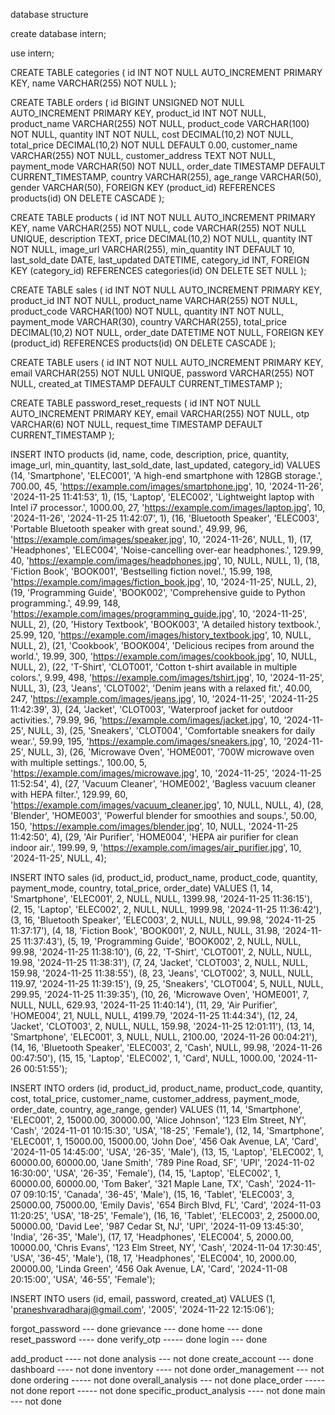 database structure 

create database intern;





use intern;






CREATE TABLE categories (
    id INT NOT NULL AUTO_INCREMENT PRIMARY KEY,
    name VARCHAR(255) NOT NULL
);






CREATE TABLE orders (
    id BIGINT UNSIGNED NOT NULL AUTO_INCREMENT PRIMARY KEY,
    product_id INT NOT NULL,
    product_name VARCHAR(255) NOT NULL,
    product_code VARCHAR(100) NOT NULL,
    quantity INT NOT NULL,
    cost DECIMAL(10,2) NOT NULL,
    total_price DECIMAL(10,2) NOT NULL DEFAULT 0.00,
    customer_name VARCHAR(255) NOT NULL,
    customer_address TEXT NOT NULL,
    payment_mode VARCHAR(50) NOT NULL,
    order_date TIMESTAMP DEFAULT CURRENT_TIMESTAMP,
    country VARCHAR(255),
    age_range VARCHAR(50),
    gender VARCHAR(50),
    FOREIGN KEY (product_id) REFERENCES products(id) ON DELETE CASCADE
);





CREATE TABLE products (
    id INT NOT NULL AUTO_INCREMENT PRIMARY KEY,
    name VARCHAR(255) NOT NULL,
    code VARCHAR(255) NOT NULL UNIQUE,
    description TEXT,
    price DECIMAL(10,2) NOT NULL,
    quantity INT NOT NULL,
    image_url VARCHAR(255),
    min_quantity INT DEFAULT 10,
    last_sold_date DATE,
    last_updated DATETIME,
    category_id INT,
    FOREIGN KEY (category_id) REFERENCES categories(id) ON DELETE SET NULL
);





CREATE TABLE sales (
    id INT NOT NULL AUTO_INCREMENT PRIMARY KEY,
    product_id INT NOT NULL,
    product_name VARCHAR(255) NOT NULL,
    product_code VARCHAR(100) NOT NULL,
    quantity INT NOT NULL,
    payment_mode VARCHAR(30),
    country VARCHAR(255),
    total_price DECIMAL(10,2) NOT NULL,
    order_date DATETIME NOT NULL,
    FOREIGN KEY (product_id) REFERENCES products(id) ON DELETE CASCADE
);





CREATE TABLE users (
    id INT NOT NULL AUTO_INCREMENT PRIMARY KEY,
    email VARCHAR(255) NOT NULL UNIQUE,
    password VARCHAR(255) NOT NULL,
    created_at TIMESTAMP DEFAULT CURRENT_TIMESTAMP
);






CREATE TABLE password_reset_requests (
    id INT NOT NULL AUTO_INCREMENT PRIMARY KEY,
    email VARCHAR(255) NOT NULL,
    otp VARCHAR(6) NOT NULL,
    request_time TIMESTAMP DEFAULT CURRENT_TIMESTAMP
);





INSERT INTO products (id, name, code, description, price, quantity, image_url, min_quantity, last_sold_date, last_updated, category_id)
VALUES
(14, 'Smartphone', 'ELEC001', 'A high-end smartphone with 128GB storage.', 700.00, 45, 'https://example.com/images/smartphone.jpg', 10, '2024-11-26', '2024-11-25 11:41:53', 1),
(15, 'Laptop', 'ELEC002', 'Lightweight laptop with Intel i7 processor.', 1000.00, 27, 'https://example.com/images/laptop.jpg', 10, '2024-11-26', '2024-11-25 11:42:07', 1),
(16, 'Bluetooth Speaker', 'ELEC003', 'Portable Bluetooth speaker with great sound.', 49.99, 96, 'https://example.com/images/speaker.jpg', 10, '2024-11-26', NULL, 1),
(17, 'Headphones', 'ELEC004', 'Noise-cancelling over-ear headphones.', 129.99, 40, 'https://example.com/images/headphones.jpg', 10, NULL, NULL, 1),
(18, 'Fiction Book', 'BOOK001', 'Bestselling fiction novel.', 15.99, 198, 'https://example.com/images/fiction_book.jpg', 10, '2024-11-25', NULL, 2),
(19, 'Programming Guide', 'BOOK002', 'Comprehensive guide to Python programming.', 49.99, 148, 'https://example.com/images/programming_guide.jpg', 10, '2024-11-25', NULL, 2),
(20, 'History Textbook', 'BOOK003', 'A detailed history textbook.', 25.99, 120, 'https://example.com/images/history_textbook.jpg', 10, NULL, NULL, 2),
(21, 'Cookbook', 'BOOK004', 'Delicious recipes from around the world.', 19.99, 300, 'https://example.com/images/cookbook.jpg', 10, NULL, NULL, 2),
(22, 'T-Shirt', 'CLOT001', 'Cotton t-shirt available in multiple colors.', 9.99, 498, 'https://example.com/images/tshirt.jpg', 10, '2024-11-25', NULL, 3),
(23, 'Jeans', 'CLOT002', 'Denim jeans with a relaxed fit.', 40.00, 247, 'https://example.com/images/jeans.jpg', 10, '2024-11-25', '2024-11-25 11:42:39', 3),
(24, 'Jacket', 'CLOT003', 'Waterproof jacket for outdoor activities.', 79.99, 96, 'https://example.com/images/jacket.jpg', 10, '2024-11-25', NULL, 3),
(25, 'Sneakers', 'CLOT004', 'Comfortable sneakers for daily wear.', 59.99, 195, 'https://example.com/images/sneakers.jpg', 10, '2024-11-25', NULL, 3),
(26, 'Microwave Oven', 'HOME001', '700W microwave oven with multiple settings.', 100.00, 5, 'https://example.com/images/microwave.jpg', 10, '2024-11-25', '2024-11-25 11:52:54', 4),
(27, 'Vacuum Cleaner', 'HOME002', 'Bagless vacuum cleaner with HEPA filter.', 129.99, 60, 'https://example.com/images/vacuum_cleaner.jpg', 10, NULL, NULL, 4),
(28, 'Blender', 'HOME003', 'Powerful blender for smoothies and soups.', 50.00, 150, 'https://example.com/images/blender.jpg', 10, NULL, '2024-11-25 11:42:50', 4),
(29, 'Air Purifier', 'HOME004', 'HEPA air purifier for clean indoor air.', 199.99, 9, 'https://example.com/images/air_purifier.jpg', 10, '2024-11-25', NULL, 4);





INSERT INTO sales (id, product_id, product_name, product_code, quantity, payment_mode, country, total_price, order_date)
VALUES
(1, 14, 'Smartphone', 'ELEC001', 2, NULL, NULL, 1399.98, '2024-11-25 11:36:15'),
(2, 15, 'Laptop', 'ELEC002', 2, NULL, NULL, 1999.98, '2024-11-25 11:36:42'),
(3, 16, 'Bluetooth Speaker', 'ELEC003', 2, NULL, NULL, 99.98, '2024-11-25 11:37:17'),
(4, 18, 'Fiction Book', 'BOOK001', 2, NULL, NULL, 31.98, '2024-11-25 11:37:43'),
(5, 19, 'Programming Guide', 'BOOK002', 2, NULL, NULL, 99.98, '2024-11-25 11:38:10'),
(6, 22, 'T-Shirt', 'CLOT001', 2, NULL, NULL, 19.98, '2024-11-25 11:38:31'),
(7, 24, 'Jacket', 'CLOT003', 2, NULL, NULL, 159.98, '2024-11-25 11:38:55'),
(8, 23, 'Jeans', 'CLOT002', 3, NULL, NULL, 119.97, '2024-11-25 11:39:15'),
(9, 25, 'Sneakers', 'CLOT004', 5, NULL, NULL, 299.95, '2024-11-25 11:39:35'),
(10, 26, 'Microwave Oven', 'HOME001', 7, NULL, NULL, 629.93, '2024-11-25 11:40:14'),
(11, 29, 'Air Purifier', 'HOME004', 21, NULL, NULL, 4199.79, '2024-11-25 11:44:34'),
(12, 24, 'Jacket', 'CLOT003', 2, NULL, NULL, 159.98, '2024-11-25 12:01:11'),
(13, 14, 'Smartphone', 'ELEC001', 3, NULL, NULL, 2100.00, '2024-11-26 00:04:21'),
(14, 16, 'Bluetooth Speaker', 'ELEC003', 2, 'Cash', NULL, 99.98, '2024-11-26 00:47:50'),
(15, 15, 'Laptop', 'ELEC002', 1, 'Card', NULL, 1000.00, '2024-11-26 00:51:55');






INSERT INTO orders (id, product_id, product_name, product_code, quantity, cost, total_price, customer_name, customer_address, payment_mode, order_date, country, age_range, gender)
VALUES
(11, 14, 'Smartphone', 'ELEC001', 2, 15000.00, 30000.00, 'Alice Johnson', '123 Elm Street, NY', 'Cash', '2024-11-01 10:15:30', 'USA', '18-25', 'Female'),
(12, 14, 'Smartphone', 'ELEC001', 1, 15000.00, 15000.00, 'John Doe', '456 Oak Avenue, LA', 'Card', '2024-11-05 14:45:00', 'USA', '26-35', 'Male'),
(13, 15, 'Laptop', 'ELEC002', 1, 60000.00, 60000.00, 'Jane Smith', '789 Pine Road, SF', 'UPI', '2024-11-02 16:30:00', 'USA', '26-35', 'Female'),
(14, 15, 'Laptop', 'ELEC002', 1, 60000.00, 60000.00, 'Tom Baker', '321 Maple Lane, TX', 'Cash', '2024-11-07 09:10:15', 'Canada', '36-45', 'Male'),
(15, 16, 'Tablet', 'ELEC003', 3, 25000.00, 75000.00, 'Emily Davis', '654 Birch Blvd, FL', 'Card', '2024-11-03 11:20:25', 'USA', '18-25', 'Female'),
(16, 16, 'Tablet', 'ELEC003', 2, 25000.00, 50000.00, 'David Lee', '987 Cedar St, NJ', 'UPI', '2024-11-09 13:45:30', 'India', '26-35', 'Male'),
(17, 17, 'Headphones', 'ELEC004', 5, 2000.00, 10000.00, 'Chris Evans', '123 Elm Street, NY', 'Cash', '2024-11-04 17:30:45', 'USA', '36-45', 'Male'),
(18, 17, 'Headphones', 'ELEC004', 10, 2000.00, 20000.00, 'Linda Green', '456 Oak Avenue, LA', 'Card', '2024-11-08 20:15:00', 'USA', '46-55', 'Female');






INSERT INTO users (id, email, password, created_at)
VALUES (1, 'praneshvaradharaj@gmail.com', '2005', '2024-11-22 12:15:06');









forgot_password --- done
grievance --- done 
home --- done
reset_password ---- done
verify_otp ----- done
login --- done

add_product ---- not done
analysis --- not done
create_account --- done
dashboard ---- not done
inventory ----  not done
order_management --- not done
ordering ----- not done
overall_analysis --- not done
place_order ----- not done
report ----- not done
specific_product_analysis ---- not done
main --- not done 
